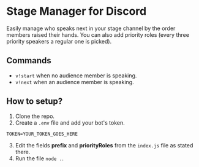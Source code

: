 # Stage Manager for Discord

Easily manage who speaks next in your stage channel by the order members raised their hands. You can also add priority roles (every three priority speakers a regular one is picked).

## Commands

- `v!start` when no audience member is speaking.
- `v!next` when an audience member is speaking.

## How to setup?

1. Clone the repo.
2. Create a `.env` file and add your bot's token.
```env
TOKEN=YOUR_TOKEN_GOES_HERE
```
3. Edit the fields __prefix__ and __priorityRoles__ from the `index.js` file as stated there.
4. Run the file `node .`.